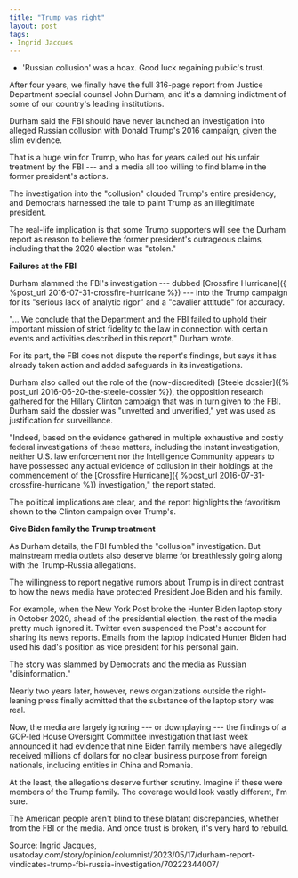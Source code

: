 ```yaml
---
title: "Trump was right"
layout: post
tags:
- Ingrid Jacques
---
```


- 'Russian collusion' was a hoax. Good luck regaining public's trust.

After four years, we finally have the full 316-page report from Justice Department special counsel John Durham, and it's a damning indictment of some of our country's leading institutions.

Durham said the FBI should have never launched an investigation into alleged Russian collusion with Donald Trump's 2016 campaign, given the slim evidence.

That is a huge win for Trump, who has for years called out his unfair treatment by the FBI --- and a media all too willing to find blame in the former president's actions.

The investigation into the "collusion" clouded Trump's entire presidency, and Democrats harnessed the tale to paint Trump as an illegitimate president.

The real-life implication is that some Trump supporters will see the Durham report as reason to believe the former president's outrageous claims, including that the 2020 election was "stolen."

**Failures at the FBI**

Durham slammed the FBI's investigation --- dubbed [Crossfire Hurricane]({ %post_url 2016-07-31-crossfire-hurricane %}) --- into the Trump campaign for its "serious lack of analytic rigor" and a "cavalier attitude" for accuracy.

"... We conclude that the Department and the FBI failed to uphold their important mission of strict fidelity to the law in connection with certain events and activities described in this report," Durham wrote.

For its part, the FBI does not dispute the report's findings, but says it has already taken action and added safeguards in its investigations.

Durham also called out the role of the (now-discredited) [Steele dossier]({% post_url 2016-06-20-the-steele-dossier %}), the opposition research gathered for the Hillary Clinton campaign that was in turn given to the FBI. Durham said the dossier was "unvetted and unverified," yet was used as justification for surveillance.

"Indeed, based on the evidence gathered in multiple exhaustive and costly federal investigations of these matters, including the instant investigation, neither U.S. law enforcement nor the Intelligence Community appears to have possessed any actual evidence of collusion in their holdings at the commencement of the [Crossfire Hurricane]({ %post_url 2016-07-31-crossfire-hurricane %}) investigation," the report stated.

The political implications are clear, and the report highlights the favoritism shown to the Clinton campaign over Trump's.

**Give Biden family the Trump treatment**

As Durham details, the FBI fumbled the "collusion" investigation. But mainstream media outlets also deserve blame for breathlessly going along with the Trump-Russia allegations.

The willingness to report negative rumors about Trump is in direct contrast to how the news media have protected President Joe Biden and his family.

For example, when the New York Post broke the Hunter Biden laptop story in October 2020, ahead of the presidential election, the rest of the media pretty much ignored it. Twitter even suspended the Post's account for sharing its news reports. Emails from the laptop indicated Hunter Biden had used his dad's position as vice president for his personal gain.

The story was slammed by Democrats and the media as Russian "disinformation."

Nearly two years later, however, news organizations outside the right-leaning press finally admitted that the substance of the laptop story was real.

Now, the media are largely ignoring --- or downplaying --- the findings of a GOP-led House Oversight Committee investigation that last week announced it had evidence that nine Biden family members have allegedly received millions of dollars for no clear business purpose from foreign nationals, including entities in China and Romania.

At the least, the allegations deserve further scrutiny. Imagine if these were members of the Trump family. The coverage would look vastly different, I'm sure.

The American people aren't blind to these blatant discrepancies, whether from the FBI or the media. And once trust is broken, it's very hard to rebuild.

Source: Ingrid Jacques, usatoday.com/story/opinion/columnist/2023/05/17/durham-report-vindicates-trump-fbi-russia-investigation/70222344007/
